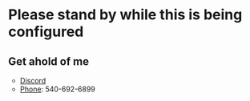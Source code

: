 <ul>
	<h1>Please stand by while this is being configured</h1>
	<h2>Get ahold of me</h2>
	<ul>
		<li><a href="https://discord.gg/689TtFY">Discord</a></li>
		<li><a href="tel:+15406926899">Phone</a>: 540-692-6899</li>
	</ul>
<!--	<h3>Home Portals</h3>
		<ul><li><a href="https://lunartiger.github.io/AltspaceVR/home_portals.html">https://lunartiger.github.io/AltspaceVR/home_portals.html</a></li></ul>
	<h3>Teleport Hub</h3>
		<ul><li><a href="https://lunartiger.github.io/AltspaceVR/teleport_hub.html">https://lunartiger.github.io/AltspaceVR/teleport_hub.html</a></li></ul>
	<h3>Portal to the Teleport Hub</h3>
		<ul><li><a href="https://lunartiger.github.io/AltspaceVR/teleport_hub_portal.html">https://lunartiger.github.io/AltspaceVR/teleport_hub_portal.html</a></li></ul>-->
</ul>
